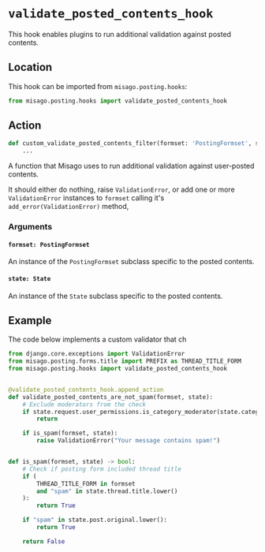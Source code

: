 # `validate_posted_contents_hook`

This hook enables plugins to run additional validation against posted contents.


## Location

This hook can be imported from `misago.posting.hooks`:

```python
from misago.posting.hooks import validate_posted_contents_hook
```


## Action

```python
def custom_validate_posted_contents_filter(formset: 'PostingFormset', state: 'State'):
    ...
```

A function that Misago uses to run additional validation against user-posted contents.

It should either do nothing, raise `ValidationError`, or add one or more `ValidationError` instances to `formset` calling it's `add_error(ValidationError)` method,


### Arguments

#### `formset: PostingFormset`

An instance of the `PostingFormset` subclass specific to the posted contents.


#### `state: State`

An instance of the `State` subclass specific to the posted contents.


## Example

The code below implements a custom validator that ch

```python
from django.core.exceptions import ValidationError
from misago.posting.forms.title import PREFIX as THREAD_TITLE_FORM
from misago.posting.hooks import validate_posted_contents_hook


@validate_posted_contents_hook.append_action
def validate_posted_contents_are_not_spam(formset, state):
    # Exclude moderators from the check
    if state.request.user_permissions.is_category_moderator(state.category.id):
        return

    if is_spam(formset, state):
        raise ValidationError("Your message contains spam!")


def is_spam(formset, state) -> bool:
    # Check if posting form included thread title
    if (
        THREAD_TITLE_FORM in formset
        and "spam" in state.thread.title.lower()
    ):
        return True

    if "spam" in state.post.original.lower():
        return True

    return False
```